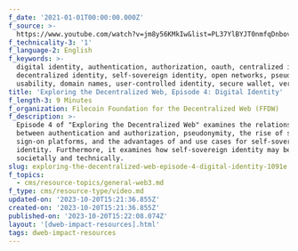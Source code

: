 ```yaml
---
f_date: '2021-01-01T00:00:00.000Z'
f_source: >-
  https://www.youtube.com/watch?v=jm8y56KMkIw&list=PL37YlBYJT0nmfqDnbov6lKHUyZvRfQjap&index=5
f_technicality-3: '1'
f_language-2: English
f_keywords: >-
  digital identity, authentication, authorization, oauth, centralized internet,
  decentralized identity, self-sovereign identity, open networks, pseudonymity,
  usability, domain names, user-controlled identity, secure wallet, verification
title: 'Exploring the Decentralized Web, Episode 4: Digital Identity'
f_length-3: 9 Minutes
f_organization: Filecoin Foundation for the Decentralized Web (FFDW)
f_description: >-
  Episode 4 of "Exploring the Decentralized Web" examines the relationship
  between authentication and authorization, pseudonymity, the rise of single
  sign-on platforms, and the advantages of and use cases for self-sovereign
  identity. Furthermore, it examines how self-sovereign identity may be achieved
  societally and technically.
slug: exploring-the-decentralized-web-episode-4-digital-identity-1091e
f_topics:
  - cms/resource-topics/general-web3.md
f_type: cms/resource-type/video.md
updated-on: '2023-10-20T15:21:36.855Z'
created-on: '2023-10-20T15:21:36.855Z'
published-on: '2023-10-20T15:22:08.074Z'
layout: '[dweb-impact-resources].html'
tags: dweb-impact-resources
---
```




